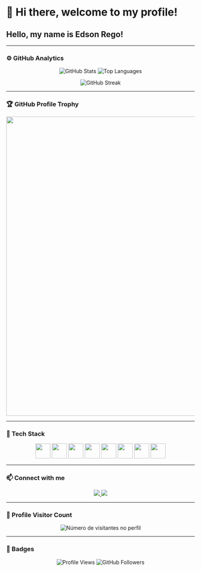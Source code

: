 # 👋 Hi there, welcome to my profile!
## Hello, my name is Edson Rego!

---

### ⚙️ GitHub Analytics

<p align="center">
  <img 
    src="https://github-readme-stats.vercel.app/api?username=edsonrego&theme=dark&hide_border=false&include_all_commits=true&count_private=true" 
    alt="GitHub Stats"
  />
  <img 
    src="https://github-readme-stats.vercel.app/api/top-langs/?username=edsonrego&theme=dark&hide_border=false&layout=compact&langs_count=8" 
    alt="Top Languages"
  />
</p>

<p align="center">
  <img 
    src="https://github-readme-streak-stats.herokuapp.com/?user=edsonrego&theme=dark&hide_border=false" 
    alt="GitHub Streak"
  />
</p>

---

### 🏆 GitHub Profile Trophy

<p align="center">
  <a href="https://github.com/ryo-ma/github-profile-trophy" title="GitHub Profile Trophies">
    <img width="800" src="https://github-profile-trophy.vercel.app/?username=edsonrego&column=8&theme=darkhub&no-frame=true&no-bg=true"/>
  </a>
</p>

---

### 🚀 Tech Stack
<p align="center">
  <img src="https://cdn.jsdelivr.net/gh/devicons/devicon/icons/java/java-original.svg" width="40" height="40"/>
  <img src="https://cdn.jsdelivr.net/gh/devicons/devicon/icons/javascript/javascript-original.svg" width="40" height="40"/>
  <img src="https://cdn.jsdelivr.net/gh/devicons/devicon/icons/typescript/typescript-original.svg" width="40" height="40"/>
  <img src="https://cdn.jsdelivr.net/gh/devicons/devicon/icons/react/react-original.svg" width="40" height="40"/>
  <img src="https://cdn.jsdelivr.net/gh/devicons/devicon/icons/docker/docker-original.svg" width="40" height="40"/>
  <img src="https://cdn.jsdelivr.net/gh/devicons/devicon/icons/linux/linux-original.svg" width="40" height="40"/>
  <img src="https://cdn.jsdelivr.net/gh/devicons/devicon/icons/terraform/terraform-original.svg" width="40" height="40"/>
  <img src="https://cdn.jsdelivr.net/gh/devicons/devicon/icons/amazonwebservices/amazonwebservices-original.svg" width="40" height="40"/>
</p>

---

### 📫 Connect with me
<p align="center">
  <a href="https://www.linkedin.com/in/edsonrego/">
    <img src="https://img.shields.io/badge/-LinkedIn-0A66C2?style=flat&logo=linkedin&logoColor=white"/>
  </a>
  <a href="mailto:edson.seuemail@gmail.com">
    <img src="https://img.shields.io/badge/-Gmail-EA4335?style=flat&logo=gmail&logoColor=white"/>
  </a>
</p>

---

### 📍 Profile Visitor Count

<p align="center">
  <img src="https://profile-counter.glitch.me/edsonrego/count.svg" alt="Número de visitantes no perfil"/>
</p>

---

### 🔖 Badges
<p align="center">
  <img src="https://komarev.com/ghpvc/?username=edsonrego&color=blue" alt="Profile Views"/>
  <img src="https://img.shields.io/github/followers/edsonrego?style=social" alt="GitHub Followers"/>
</p>
